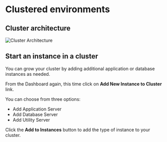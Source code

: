 # Clustered environments

## Cluster architecture

![Cluster Architecture](images/cluster_architechture.png)


## Start an instance in a cluster

You can grow your cluster by adding additional application or database instances as needed.

From the Dashboard again, this time click on **Add New Instance to Cluster** link.

You can choose from three options:

  * Add Application Server
  * Add Database Server
  * Add Utility Server

Click the **Add to Instances** button to add the type of instance to your cluster.
